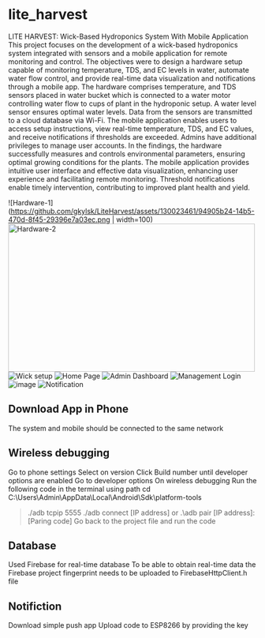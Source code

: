 # lite_harvest

LITE HARVEST: Wick-Based Hydroponics System With Mobile  Application
This project focuses on the development of a wick-based hydroponics system integrated with sensors and a mobile application for remote monitoring and control. The objectives were to design a hardware setup capable of monitoring temperature, TDS, and EC levels in water, automate water flow control, and provide real-time data visualization and notifications through a mobile app.  The hardware comprises temperature, and TDS sensors placed in water bucket which is connected to a water motor controlling water flow to cups of plant in the hydroponic setup. A water level sensor ensures optimal water levels. Data from the sensors are transmitted to a cloud database via Wi-Fi. The mobile application enables users to access setup instructions, view real-time temperature, TDS, and EC values, and receive notifications if thresholds are exceeded. Admins have additional privileges to manage user accounts. In the findings, the hardware successfully measures and controls environmental parameters, ensuring optimal growing conditions for the plants. The mobile application provides intuitive user interface and effective data visualization, enhancing user experience and facilitating remote monitoring. Threshold notifications enable timely intervention, contributing to improved plant health and yield.

![Hardware-1](https://github.com/gkylsk/LiteHarvest/assets/130023461/94905b24-14b5-470d-8f45-29396e7a03ec.png | width=100)
<img src="https://github.com/gkylsk/LiteHarvest/assets/130023461/f2b92e69-9ad6-4aae-b4fb-b68705f4867b" alt="Hardware-2" width="500" height="300">
![Wick setup](https://github.com/gkylsk/LiteHarvest/assets/130023461/d6598135-e821-46d2-b7b3-170e344f0e7a)
![Home Page](https://github.com/gkylsk/LiteHarvest/assets/130023461/7794b849-d8fb-4fae-881d-eed1be7f26b6)
![Admin Dashboard](https://github.com/gkylsk/LiteHarvest/assets/130023461/f4561513-b722-4fab-bc08-41035290015e)
![Management Login](https://github.com/gkylsk/LiteHarvest/assets/130023461/0dc1566d-555a-4d8b-a470-dc59110bd9c2)
![image](https://github.com/gkylsk/LiteHarvest/assets/130023461/dff9105d-8158-4f39-9de9-6fa148f03758)
![Notification](https://github.com/gkylsk/LiteHarvest/assets/130023461/10d1f36f-683b-4457-ad9a-c0fa32213203)

## Download App in Phone 
The system and mobile should be connected to the same network
## Wireless debugging 
Go to phone settings
Select on version
Click Build number until developer options are enabled
Go to developer options 
On wireless debugging
Run the following code in the terminal using path cd C:\Users\Admin\AppData\Local\Android\Sdk\platform-tools 
>./adb tcpip 5555
>./adb connect [IP address]
or
>.\adb pair [IP address]:[Paring code]
Go back to the project file and run the code

## Database
Used Firebase for real-time database
To be able to obtain real-time data the Firebase project fingerprint needs to be uploaded to FirebaseHttpClient.h file

## Notifiction
Download simple push app
Upload code to ESP8266 by providing the key
